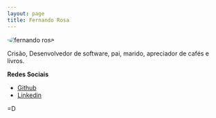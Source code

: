 ```yaml
---
layout: page
title: Fernando Rosa
---
```


<img src="https://libnando.com/assets/images/fernandor.jpeg" alt="fernando rosa" style="margin-left:0; border-radius: 50%;" />

Crisão, Desenvolvedor de software, pai, marido, apreciador de cafés e livros.

**Redes Sociais**

<ul>
<li><a target="_blank" href="https://github.com/libnando">Github</a></li>
<li><a target="_blank" href="https://br.linkedin.com/in/libnando">Linkedin</a></li>
</ul>

=D
